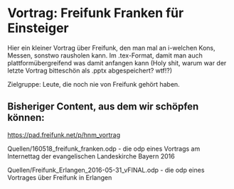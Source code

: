 # Vortrag: Freifunk Franken für Einsteiger

Hier ein kleiner Vortrag über Freifunk, den man mal an i-welchen Kons, Messen, sonstwo rausholen kann. Im .tex-Format, damit man auch plattformübergreifend was damit anfangen kann (Holy shit, warum war der letzte Vortrag bitteschön als .pptx abgespeichert? wtf!?)

Zielgruppe: Leute, die noch nie von Freifunk gehört haben.

## Bisheriger Content, aus dem wir schöpfen können:

https://pad.freifunk.net/p/hnm_vortrag

Quellen/160518_freifunk_franken.odp - die odp eines Vortrags am Internettag der evangelischen Landeskirche Bayern 2016

Quellen/Freifunk_Erlangen_2016-05-31_vFINAL.odp - die odp eines Vortrages über Freifunk in Erlangen
